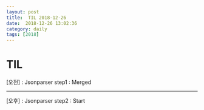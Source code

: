 ```yaml
---
layout: post
title:  TIL 2018-12-26
date:  2018-12-26 13:02:36
category: daily
tags: [2018]
---
```


# TIL

[오전] : Jsonparser step1 : Merged



---------

[오후] :  Jsonparser step2 : Start

